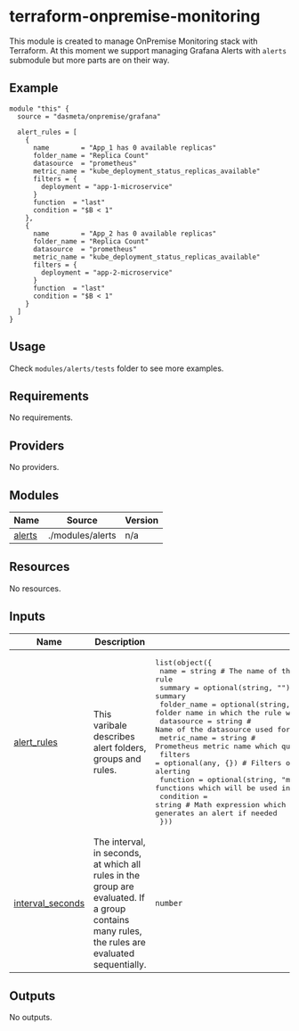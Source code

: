 # terraform-onpremise-monitoring
This module is created to manage OnPremise Monitoring stack with Terraform. At this moment we support managing Grafana Alerts with `alerts` submodule but more parts are on their way.

## Example
```
module "this" {
  source = "dasmeta/onpremise/grafana"

  alert_rules = [
    {
      name        = "App_1 has 0 available replicas"
      folder_name = "Replica Count"
      datasource  = "prometheus"
      metric_name = "kube_deployment_status_replicas_available"
      filters = {
        deployment = "app-1-microservice"
      }
      function  = "last"
      condition = "$B < 1"
    },
    {
      name        = "App_2 has 0 available replicas"
      folder_name = "Replica Count"
      datasource  = "prometheus"
      metric_name = "kube_deployment_status_replicas_available"
      filters = {
        deployment = "app-2-microservice"
      }
      function  = "last"
      condition = "$B < 1"
    }
  ]
}
```

## Usage
Check `modules/alerts/tests` folder to see more examples.
<!-- BEGINNING OF PRE-COMMIT-TERRAFORM DOCS HOOK -->
## Requirements

No requirements.

## Providers

No providers.

## Modules

| Name | Source | Version |
|------|--------|---------|
| <a name="module_alerts"></a> [alerts](#module\_alerts) | ./modules/alerts | n/a |

## Resources

No resources.

## Inputs

| Name | Description | Type | Default | Required |
|------|-------------|------|---------|:--------:|
| <a name="input_alert_rules"></a> [alert\_rules](#input\_alert\_rules) | This varibale describes alert folders, groups and rules. | <pre>list(object({<br>    name        = string                          # The name of the alert rule<br>    summary     = optional(string, "")            # Rule annotation as a summary<br>    folder_name = optional(string, "Main Alerts") # Grafana folder name in which the rule will be created<br>    datasource  = string                          # Name of the datasource used for the alert<br>    metric_name = string                          # Prometheus metric name which queries the data for the alert<br>    filters     = optional(any, {})               # Filters object to identify each service for alerting<br>    function    = optional(string, "mean")        # One of Reduce functions which will be used in B block for alerting<br>    condition   = string                          # Math expression which compares B blocks value with a number and generates an alert if needed<br>  }))</pre> | `[]` | no |
| <a name="input_interval_seconds"></a> [interval\_seconds](#input\_interval\_seconds) | The interval, in seconds, at which all rules in the group are evaluated. If a group contains many rules, the rules are evaluated sequentially. | `number` | `10` | no |

## Outputs

No outputs.
<!-- END OF PRE-COMMIT-TERRAFORM DOCS HOOK -->
